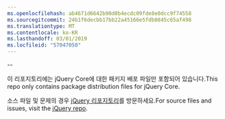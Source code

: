 ```yaml
---
ms.openlocfilehash: ab4671d6642b90d0b4ecdc09fde8e0dcc9f74558
ms.sourcegitcommit: 24b1f6decbb17bb22a45166e5fdb0845c65af498
ms.translationtype: MT
ms.contentlocale: ko-KR
ms.lasthandoff: 03/01/2019
ms.locfileid: "57047050"
---
```

--

<span data-ttu-id="2cd77-101">이 리포지토리에는 jQuery Core에 대한 패키지 배포 파일만 포함되어 있습니다.</span><span class="sxs-lookup"><span data-stu-id="2cd77-101">This repo only contains package distribution files for jQuery Core.</span></span>

<span data-ttu-id="2cd77-102">소스 파일 및 문제의 경우 [jQuery 리포지토리](https://github.com/jquery/jquery)를 방문하세요.</span><span class="sxs-lookup"><span data-stu-id="2cd77-102">For source files and issues, visit the [jQuery repo](https://github.com/jquery/jquery).</span></span>

